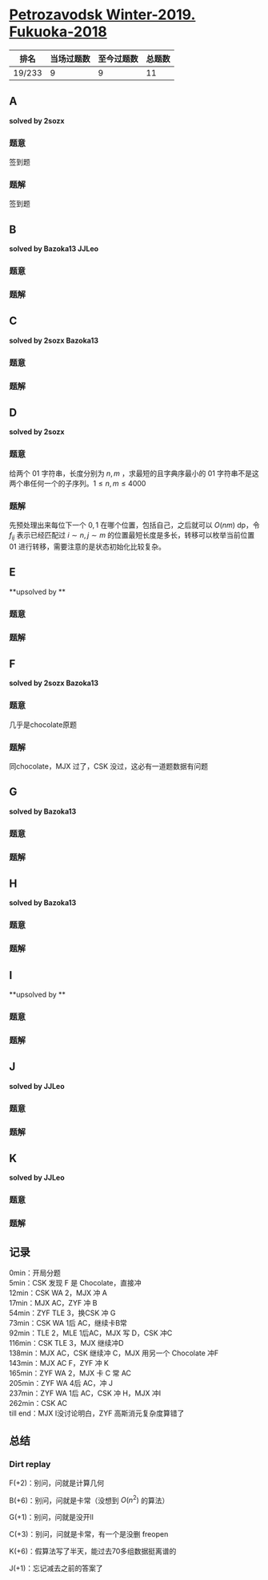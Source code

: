 # [Petrozavodsk Winter-2019. Fukuoka-2018](http://opentrains.snarknews.info/~ejudge/team.cgi?SID=f62c1129d0b7e4e3&action=2)

| 排名   | 当场过题数 | 至今过题数 | 总题数 |
| ------ | ---------- | ---------- | ------ |
| 19/233 | 9          | 9          | 11     |

## **A**

**solved by 2sozx**

### 题意

签到题

### 题解

签到题

## **B**

**solved by Bazoka13 JJLeo**

### 题意



### 题解



## **C**

**solved by 2sozx Bazoka13**

### 题意



### 题解



## **D**

**solved by 2sozx**

### 题意

给两个 $01$ 字符串，长度分别为 $n, m$ ，求最短的且字典序最小的 $01$ 字符串不是这两个串任何一个的子序列。$1\le n, m \le 4000$

### 题解

先预处理出来每位下一个 $0,1$ 在哪个位置，包括自己，之后就可以 $O(nm)$ dp，令 $f_{ij}$ 表示已经匹配过 $i \sim n,j \sim m$ 的位置最短长度是多长，转移可以枚举当前位置 $01$ 进行转移，需要注意的是状态初始化比较复杂。 

## **E**

**upsolved by **

### 题意



### 题解



## **F**

**solved by 2sozx Bazoka13**

### 题意

几乎是chocolate原题

### 题解

同chocolate，MJX 过了，CSK 没过，这必有一道题数据有问题

## **G**

**solved by Bazoka13**

### 题意



### 题解



## **H**

**solved by Bazoka13**

### 题意



### 题解



## **I**

**upsolved by **

### 题意



### 题解



## **J**

**solved by JJLeo**

### 题意



### 题解



## **K**

**solved by JJLeo**

### 题意



### 题解



## **记录**

0min：开局分题<br>5min：CSK 发现 F 是 Chocolate，直接冲<br>12min：CSK WA 2，MJX 冲 A<br>17min：MJX AC，ZYF 冲 B<br>54min：ZYF TLE 3，换CSK 冲 G<br>73min：CSK WA 1后 AC，继续卡B常<br>92min：TLE 2，MLE 1后AC，MJX 写 D，CSK 冲C<br>116min：CSK TLE 3，MJX 继续冲D<br>138min：MJX AC，CSK 继续冲 C，MJX 用另一个 Chocolate 冲F<br>143min：MJX AC F，ZYF 冲 K<br>165min：ZYF WA 2，MJX 卡 C 常 AC<br>205min：ZYF WA 4后 AC，冲 J<br>237min：ZYF WA 1后 AC，CSK 冲 H，MJX 冲I<br>262min：CSK AC<br>till end：MJX I没讨论明白，ZYF 高斯消元复杂度算错了 

## **总结**

### **Dirt replay**

F(+2)：别问，问就是计算几何

B(+6)：别问，问就是卡常（没想到 $O(n^2)$ 的算法）

G(+1)：别问，问就是没开ll

C(+3)：别问，问就是卡常，有一个是没删 freopen

K(+6)：假算法写了半天，能过去70多组数据挺离谱的

J(+1)：忘记减去之前的答案了